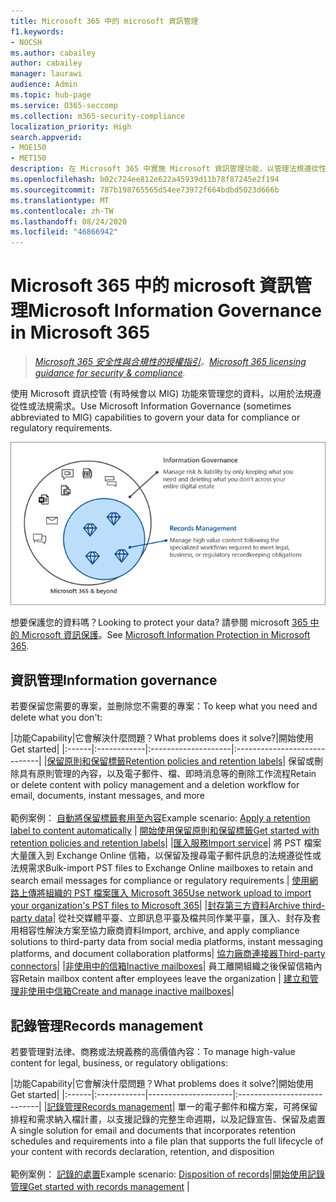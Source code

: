 ```yaml
---
title: Microsoft 365 中的 microsoft 資訊管理
f1.keywords:
- NOCSH
ms.author: cabailey
author: cabailey
manager: laurawi
audience: Admin
ms.topic: hub-page
ms.service: O365-seccomp
ms.collection: m365-security-compliance
localization_priority: High
search.appverid:
- MOE150
- MET150
description: 在 Microsoft 365 中實施 Microsoft 資訊管理功能，以管理法規遵從性或法規需求的資料。
ms.openlocfilehash: b02c724ee812e622a45939d11b78f87245e2f194
ms.sourcegitcommit: 787b198765565d54ee73972f664bdbd5023d666b
ms.translationtype: MT
ms.contentlocale: zh-TW
ms.lasthandoff: 08/24/2020
ms.locfileid: "46866942"
---
```

# <a name="microsoft-information-governance-in-microsoft-365"></a><span data-ttu-id="ea51f-103">Microsoft 365 中的 microsoft 資訊管理</span><span class="sxs-lookup"><span data-stu-id="ea51f-103">Microsoft Information Governance in Microsoft 365</span></span>

><span data-ttu-id="ea51f-104">*[Microsoft 365 安全性與合規性的授權指引](https://aka.ms/ComplianceSD)。*</span><span class="sxs-lookup"><span data-stu-id="ea51f-104">*[Microsoft 365 licensing guidance for security & compliance](https://aka.ms/ComplianceSD).*</span></span>

<span data-ttu-id="ea51f-105">使用 Microsoft 資訊控管 (有時候會以 MIG) 功能來管理您的資料，以用於法規遵從性或法規需求。</span><span class="sxs-lookup"><span data-stu-id="ea51f-105">Use Microsoft Information Governance (sometimes abbreviated to MIG) capabilities to govern your data for compliance or regulatory requirements.</span></span>

![管理資料資訊管理與記錄管理](../media/information-governance-records-management.png)

<span data-ttu-id="ea51f-107">想要保護您的資料嗎？</span><span class="sxs-lookup"><span data-stu-id="ea51f-107">Looking to protect your data?</span></span> <span data-ttu-id="ea51f-108">請參閱 microsoft [365 中的 Microsoft 資訊保護](protect-information.md)。</span><span class="sxs-lookup"><span data-stu-id="ea51f-108">See [Microsoft Information Protection in Microsoft 365](protect-information.md).</span></span>

## <a name="information-governance"></a><span data-ttu-id="ea51f-109">資訊管理</span><span class="sxs-lookup"><span data-stu-id="ea51f-109">Information governance</span></span>

<span data-ttu-id="ea51f-110">若要保留您需要的專案，並刪除您不需要的專案：</span><span class="sxs-lookup"><span data-stu-id="ea51f-110">To keep what you need and delete what you don't:</span></span>
 
|<span data-ttu-id="ea51f-111">功能</span><span class="sxs-lookup"><span data-stu-id="ea51f-111">Capability</span></span>|<span data-ttu-id="ea51f-112">它會解決什麼問題？</span><span class="sxs-lookup"><span data-stu-id="ea51f-112">What problems does it solve?</span></span>|<span data-ttu-id="ea51f-113">開始使用</span><span class="sxs-lookup"><span data-stu-id="ea51f-113">Get started</span></span>|
|:------|:------------|:--------------------|:-----------------------------|
|[<span data-ttu-id="ea51f-114">保留原則和保留標籤</span><span class="sxs-lookup"><span data-stu-id="ea51f-114">Retention policies and retention labels</span></span>](retention.md)| <span data-ttu-id="ea51f-115">保留或刪除具有原則管理的內容，以及電子郵件、檔、即時消息等的刪除工作流程</span><span class="sxs-lookup"><span data-stu-id="ea51f-115">Retain or delete content with policy management and a deletion workflow for email, documents, instant messages, and more</span></span> <br /><br /><span data-ttu-id="ea51f-116">範例案例： [自動將保留標籤套用至內容](apply-retention-labels-automatically.md)</span><span class="sxs-lookup"><span data-stu-id="ea51f-116">Example scenario: [Apply a retention label to content automatically](apply-retention-labels-automatically.md)</span></span> | [<span data-ttu-id="ea51f-117">開始使用保留原則和保留標籤</span><span class="sxs-lookup"><span data-stu-id="ea51f-117">Get started with retention policies and retention labels</span></span>](get-started-with-retention.md)|
|[<span data-ttu-id="ea51f-118">匯入服務</span><span class="sxs-lookup"><span data-stu-id="ea51f-118">Import service</span></span>](importing-pst-files-to-office-365.md)| <span data-ttu-id="ea51f-119">將 PST 檔案大量匯入到 Exchange Online 信箱，以保留及搜尋電子郵件訊息的法規遵從性或法規需求</span><span class="sxs-lookup"><span data-stu-id="ea51f-119">Bulk-import PST files to Exchange Online mailboxes to retain and search email messages for compliance or regulatory requirements</span></span> | [<span data-ttu-id="ea51f-120">使用網路上傳將組織的 PST 檔案匯入 Microsoft 365</span><span class="sxs-lookup"><span data-stu-id="ea51f-120">Use network upload to import your organization's PST files to Microsoft 365</span></span>](use-network-upload-to-import-pst-files.md)|
|[<span data-ttu-id="ea51f-121">封存第三方資料</span><span class="sxs-lookup"><span data-stu-id="ea51f-121">Archive third-party data</span></span>](archiving-third-party-data.md)| <span data-ttu-id="ea51f-122">從社交媒體平臺、立即訊息平臺及檔共同作業平臺，匯入、封存及套用相容性解決方案至協力廠商資料</span><span class="sxs-lookup"><span data-stu-id="ea51f-122">Import, archive, and apply compliance solutions to third-party data from social media platforms, instant messaging platforms, and document collaboration platforms</span></span>| [<span data-ttu-id="ea51f-123">協力廠商連接器</span><span class="sxs-lookup"><span data-stu-id="ea51f-123">Third-party connectors</span></span>](archiving-third-party-data.md#third-party-data-connectors)|
|[<span data-ttu-id="ea51f-124">非使用中的信箱</span><span class="sxs-lookup"><span data-stu-id="ea51f-124">Inactive mailboxes</span></span>](inactive-mailboxes-in-office-365.md)| <span data-ttu-id="ea51f-125">員工離開組織之後保留信箱內容</span><span class="sxs-lookup"><span data-stu-id="ea51f-125">Retain mailbox content after employees leave the organization</span></span> | [<span data-ttu-id="ea51f-126">建立和管理非使用中信箱</span><span class="sxs-lookup"><span data-stu-id="ea51f-126">Create and manage inactive mailboxes</span></span>](create-and-manage-inactive-mailboxes.md)|

## <a name="records-management"></a><span data-ttu-id="ea51f-127">記錄管理</span><span class="sxs-lookup"><span data-stu-id="ea51f-127">Records management</span></span>

<span data-ttu-id="ea51f-128">若要管理對法律、商務或法規義務的高價值內容：</span><span class="sxs-lookup"><span data-stu-id="ea51f-128">To manage high-value content for legal, business, or regulatory obligations:</span></span>

|<span data-ttu-id="ea51f-129">功能</span><span class="sxs-lookup"><span data-stu-id="ea51f-129">Capability</span></span>|<span data-ttu-id="ea51f-130">它會解決什麼問題？</span><span class="sxs-lookup"><span data-stu-id="ea51f-130">What problems does it solve?</span></span>|<span data-ttu-id="ea51f-131">開始使用</span><span class="sxs-lookup"><span data-stu-id="ea51f-131">Get started</span></span>|
|:------|:------------|---------------------|:----------------------------|
|[<span data-ttu-id="ea51f-132">記錄管理</span><span class="sxs-lookup"><span data-stu-id="ea51f-132">Records management</span></span>](records-management.md)| <span data-ttu-id="ea51f-133">單一的電子郵件和檔方案，可將保留排程和需求納入檔計畫，以支援記錄的完整生命週期，以及記錄宣告、保留及處置</span><span class="sxs-lookup"><span data-stu-id="ea51f-133">A single solution for email and documents that incorporates retention schedules and requirements into a file plan that supports the full lifecycle of your content with records declaration, retention, and disposition</span></span> <br /><br /><span data-ttu-id="ea51f-134">範例案例： [記錄的處置](disposition.md#disposition-of-records)</span><span class="sxs-lookup"><span data-stu-id="ea51f-134">Example scenario: [Disposition of records](disposition.md#disposition-of-records)</span></span>|[<span data-ttu-id="ea51f-135">開始使用記錄管理</span><span class="sxs-lookup"><span data-stu-id="ea51f-135">Get started with records management</span></span>](get-started-with-records-management.md) |

